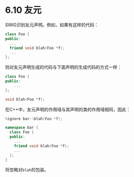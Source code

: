 # 6.10 友元

SWIG识别友元声明。例如，如果有这样的代码：

```c++
class Foo {
public:
  ...
  friend void blah(Foo *f);
  ...
};
```

则对友元声明生成的代码与下面声明的生成代码的方式一样：

```c++
class Foo {
public:
	...
};

void blah(Foo *f);
```

在C++中，友元声明的作用域与其声明的类的作用域相同，因此：

```c++
%ignore bar::blah(Foo *f);

namespace bar {
  class Foo {
  public:
    ...
    friend void blah(Foo *f);
    ...
  };
}
```

将忽略对`blah`的包装。
